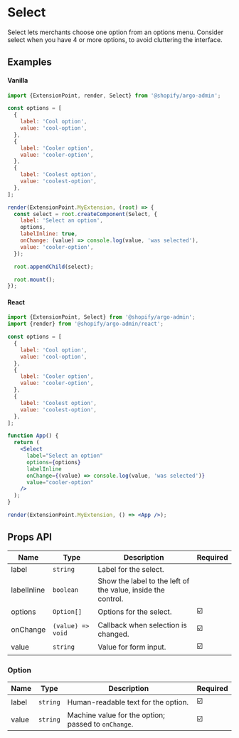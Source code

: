 # Select

Select lets merchants choose one option from an options menu. Consider select when you have 4 or more options, to avoid cluttering the interface.

## Examples

#### Vanilla

```js
import {ExtensionPoint, render, Select} from '@shopify/argo-admin';

const options = [
  {
    label: 'Cool option',
    value: 'cool-option',
  },
  {
    label: 'Cooler option',
    value: 'cooler-option',
  },
  {
    label: 'Coolest option',
    value: 'coolest-option',
  },
];

render(ExtensionPoint.MyExtension, (root) => {
  const select = root.createComponent(Select, {
    label: 'Select an option',
    options,
    labelInline: true,
    onChange: (value) => console.log(value, 'was selected'),
    value: 'cooler-option',
  });

  root.appendChild(select);

  root.mount();
});
```

#### React

```jsx
import {ExtensionPoint, Select} from '@shopify/argo-admin';
import {render} from '@shopify/argo-admin/react';

const options = [
  {
    label: 'Cool option',
    value: 'cool-option',
  },
  {
    label: 'Cooler option',
    value: 'cooler-option',
  },
  {
    label: 'Coolest option',
    value: 'coolest-option',
  },
];

function App() {
  return (
    <Select
      label="Select an option"
      options={options}
      labelInline
      onChange={(value) => console.log(value, 'was selected')}
      value="cooler-option"
    />
  );
}

render(ExtensionPoint.MyExtension, () => <App />);
```

## Props API

| Name        | Type              | Description                                                  | Required |
| ----------- | ----------------- | ------------------------------------------------------------ | -------- |
| label       | `string`          | Label for the select.                                        |          |
| labelInline | `boolean`         | Show the label to the left of the value, inside the control. |          |
| options     | `Option[]`        | Options for the select.                                      | ☑️       |
| onChange    | `(value) => void` | Callback when selection is changed.                          | ☑️       |
| value       | `string`          | Value for form input.                                        | ☑️       |

### Option

| Name  | Type     | Description                                         | Required |
| ----- | -------- | --------------------------------------------------- | -------- |
| label | `string` | Human-readable text for the option.                 | ☑️       |
| value | `string` | Machine value for the option; passed to `onChange`. | ☑️       |

